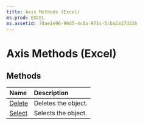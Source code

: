 ```yaml
---
title: Axis Methods (Excel)
ms.prod: EXCEL
ms.assetid: 78ae1e96-96d5-4c0a-971c-5cba2a17d216
---
```



# Axis Methods (Excel)

## Methods



|**Name**|**Description**|
|:-----|:-----|
|[Delete](axis-delete-method-excel.md)|Deletes the object.|
|[Select](axis-select-method-excel.md)|Selects the object.|

